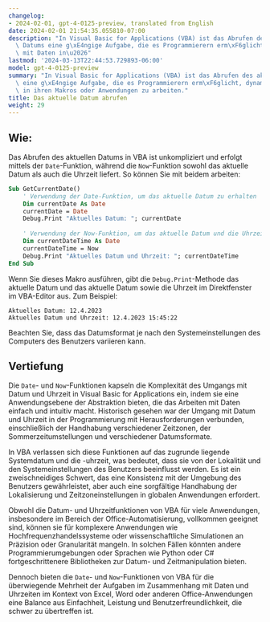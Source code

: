 ```yaml
---
changelog:
- 2024-02-01, gpt-4-0125-preview, translated from English
date: 2024-02-01 21:54:35.055810-07:00
description: "In Visual Basic for Applications (VBA) ist das Abrufen des aktuellen\
  \ Datums eine g\xE4ngige Aufgabe, die es Programmierern erm\xF6glicht, dynamisch\
  \ mit Daten in\u2026"
lastmod: '2024-03-13T22:44:53.729893-06:00'
model: gpt-4-0125-preview
summary: "In Visual Basic for Applications (VBA) ist das Abrufen des aktuellen Datums\
  \ eine g\xE4ngige Aufgabe, die es Programmierern erm\xF6glicht, dynamisch mit Daten\
  \ in ihren Makros oder Anwendungen zu arbeiten."
title: Das aktuelle Datum abrufen
weight: 29
---
```


## Wie:
Das Abrufen des aktuellen Datums in VBA ist unkompliziert und erfolgt mittels der `Date`-Funktion, während die `Now`-Funktion sowohl das aktuelle Datum als auch die Uhrzeit liefert. So können Sie mit beidem arbeiten:

```vb
Sub GetCurrentDate()
    ' Verwendung der Date-Funktion, um das aktuelle Datum zu erhalten
    Dim currentDate As Date
    currentDate = Date
    Debug.Print "Aktuelles Datum: "; currentDate
    
    ' Verwendung der Now-Funktion, um das aktuelle Datum und die Uhrzeit zu erhalten
    Dim currentDateTime As Date
    currentDateTime = Now
    Debug.Print "Aktuelles Datum und Uhrzeit: "; currentDateTime
End Sub
```

Wenn Sie dieses Makro ausführen, gibt die `Debug.Print`-Methode das aktuelle Datum und das aktuelle Datum sowie die Uhrzeit im Direktfenster im VBA-Editor aus. Zum Beispiel:

```
Aktuelles Datum: 12.4.2023
Aktuelles Datum und Uhrzeit: 12.4.2023 15:45:22
```

Beachten Sie, dass das Datumsformat je nach den Systemeinstellungen des Computers des Benutzers variieren kann.

## Vertiefung
Die `Date`- und `Now`-Funktionen kapseln die Komplexität des Umgangs mit Datum und Uhrzeit in Visual Basic for Applications ein, indem sie eine Anwendungsebene der Abstraktion bieten, die das Arbeiten mit Daten einfach und intuitiv macht. Historisch gesehen war der Umgang mit Datum und Uhrzeit in der Programmierung mit Herausforderungen verbunden, einschließlich der Handhabung verschiedener Zeitzonen, der Sommerzeitumstellungen und verschiedener Datumsformate.

In VBA verlassen sich diese Funktionen auf das zugrunde liegende Systemdatum und die -uhrzeit, was bedeutet, dass sie von der Lokalität und den Systemeinstellungen des Benutzers beeinflusst werden. Es ist ein zweischneidiges Schwert, das eine Konsistenz mit der Umgebung des Benutzers gewährleistet, aber auch eine sorgfältige Handhabung der Lokalisierung und Zeitzoneinstellungen in globalen Anwendungen erfordert.

Obwohl die Datum- und Uhrzeitfunktionen von VBA für viele Anwendungen, insbesondere im Bereich der Office-Automatisierung, vollkommen geeignet sind, können sie für komplexere Anwendungen wie Hochfrequenzhandelssysteme oder wissenschaftliche Simulationen an Präzision oder Granularität mangeln. In solchen Fällen könnten andere Programmierumgebungen oder Sprachen wie Python oder C# fortgeschrittenere Bibliotheken zur Datum- und Zeitmanipulation bieten.

Dennoch bieten die `Date`- und `Now`-Funktionen von VBA für die überwiegende Mehrheit der Aufgaben im Zusammenhang mit Daten und Uhrzeiten im Kontext von Excel, Word oder anderen Office-Anwendungen eine Balance aus Einfachheit, Leistung und Benutzerfreundlichkeit, die schwer zu übertreffen ist.
